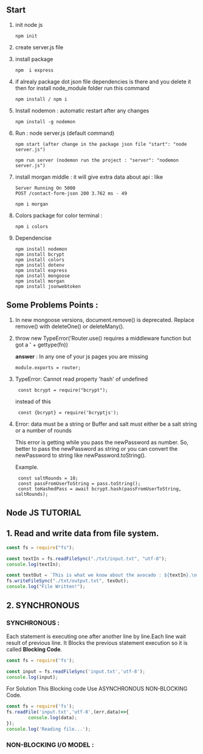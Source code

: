 ## Start

1.  init node js

        npm init

2.  create server.js file

3.  install package

        npm  i express

4.  if alrealy package dot json file dependencies is there and you delete it then for install node_module folder run this command

        npm install / npm i

5.  Install nodemon : automatic restart after any changes

        npm install -g nodemon

6.  Run :
    node server.js (default command)

        npm start (after change in the package json file "start": "node server.js")

        npm run server (nodemon run the project : "server": "nodemon server.js")

7.  install morgan middle : it will give extra data about api : like

        Server Running On 5000
        POST /contact-form-json 200 3.762 ms - 49

        npm i morgan

8.  Colors package for color terminal :

        npm i colors

9.  Dependencise

        npm install nodemon
        npm install bcrypt
        npm install colors
        npm install dotenv
        npm install express
        npm install mongoose
        npm install morgan
        npm install jsonwebtoken

## Some Problems Points :

1.  In new mongoose versions, document.remove() is deprecated. Replace remove() with deleteOne() or deleteMany().

2.  throw new TypeError('Router.use() requires a middleware function but got a ' + gettype(fn))

    <b>answer</b> : In any one of your js pages you are missing

        module.exports = router;

3.  TypeError: Cannot read property 'hash' of undefined

         const bcrypt = require("bcrypt");

    instead of this

         const {bcrypt} = require('bcryptjs');

4.  Error: data must be a string or Buffer and salt must either be a salt string or a number of rounds

    This error is getting while you pass the newPassword as number. So, better to pass the newPassword as string or you can convert the newPassword to string like newPassword.toString().

    Example.

         const saltRounds = 10;
         const passFromUserToString = pass.toString();
         const toHashedPass = await bcrypt.hash(passFromUserToString, saltRounds);

## Node JS TUTORIAL

## 1. Read and write data from file system.

```js
const fs = require("fs");

const textIn = fs.readFileSync("./txt/input.txt", "utf-8");
console.log(textIn);

const textOut = `This is what we know about the avocado : ${textIn}.\n Created on ${Date.now()}`;
fs.writeFileSync("./txt/output.txt", texOut);
console.log("File Written!");
```

## 2. SYNCHRONOUS

### SYNCHRONOUS :

Each statement is executing one after another line by line.Each line wait result of previous line.
It Blocks the previous statement execution so it is called <b>Blocking Code</b>.
```js
const fs = require('fs');

const input = fs.readFileSync('input.txt','utf-8');
console.log(input);
```

For Solution This Blocking code Use ASYNCHRONOUS NON-BLOCKING Code.
```js
const fs = require('fs');
fs.readFile('input.txt','utf-8',(err,data)=>{
        console.log(data);
});
console.log('Reading file...');

```

### NON-BLOCKING I/O MODEL :

